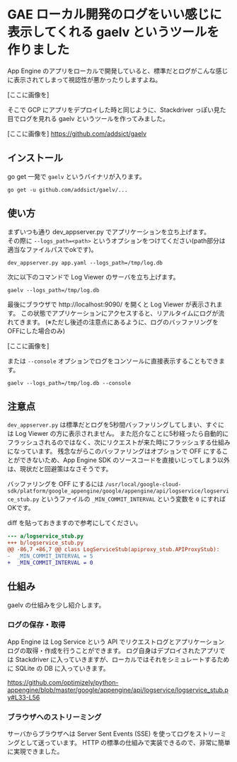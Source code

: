 GAE ローカル開発のログをいい感じに表示してくれる gaelv というツールを作りました
===

App Engine のアプリをローカルで開発していると、標準だとログがこんな感じに表示されてしまって視認性が悪かったりしますよね。

[ここに画像を]

そこで GCP にアプリをデプロイした時と同じように、Stackdriver っぽい見た目でログを見れる gaelv というツールを作ってみました。

[ここに画像を]
https://github.com/addsict/gaelv

## インストール

go get 一発で `gaelv` というバイナリが入ります。

```
go get -u github.com/addsict/gaelv/...
```

## 使い方

まずいつも通り dev_appserver.py でアプリケーションを立ち上げます。  
その際に `--logs_path=<path>` というオプションをつけてください(path部分は適当なファイルパスでokです)。

```
dev_appserver.py app.yaml --logs_path=/tmp/log.db
```

次に以下のコマンドで Log Viewer のサーバを立ち上げます。

```
gaelv --logs_path=/tmp/log.db
```

最後にブラウザで http://localhost:9090/ を開くと Log Viewer が表示されます。
この状態でアプリケーションにアクセスすると、リアルタイムにログが流れてきます。
(※ただし後述の注意点にあるように、ログのバッファリングをOFFにした場合のみ)

[ここに画像を]

または `--console` オプションでログをコンソールに直接表示することもできます。

```
gaelv --logs_path=/tmp/log.db --console
```

## 注意点

`dev_appserver.py` は標準だとログを5秒間バッファリングしてしまい、すぐには Log Viewer の方に表示されません。
また厄介なことに5秒経ったら自動的にフラッシュされるのではなく、次にリクエストが来た時にフラッシュする仕組みになっています。
残念ながらこのバッファリングはオプションで OFF にすることができないため、App Engine SDK のソースコードを直接いじってしまう以外は、現状だと回避策はなさそうです。

バッファリングを OFF にするには `/usr/local/google-cloud-sdk/platform/google_appengine/google/appengine/api/logservice/logservice_stub.py` というファイルの `_MIN_COMMIT_INTERVAL` という変数を `0` にすればOKです。

diff を貼っておきますので参考にしてください。

```diff
--- a/logservice_stub.py
+++ b/logservice_stub.py
@@ -86,7 +86,7 @@ class LogServiceStub(apiproxy_stub.APIProxyStub):
-  _MIN_COMMIT_INTERVAL = 5
+  _MIN_COMMIT_INTERVAL = 0
```

## 仕組み

gaelv の仕組みを少し紹介します。

### ログの保存・取得
App Engine は Log Service という API でリクエストログとアプリケーションログの取得・作成を行うことができます。
ログ自身はデプロイされたアプリでは Stackdriver に入っていきますが、ローカルではそれをシミュレートするために SQLite の DB に入っていきます。

https://github.com/optimizely/python-appengine/blob/master/google/appengine/api/logservice/logservice_stub.py#L33-L56

### ブラウザへのストリーミング
サーバからブラウザへは Server Sent Events (SSE) を使ってログをストリーミングとして送っています。 
HTTP の標準の仕組みで実装できるので、非常に簡単に実現できました。

